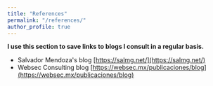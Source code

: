 ```yaml
---
title: "References"
permalink: "/references/"
author_profile: true
---
```


**I use this section to save links to blogs I consult in a regular basis.**
- Salvador Mendoza's blog
  [https://salmg.net/](https://salmg.net/)
- Websec Consulting blog
  [https://websec.mx/publicaciones/blog](https://websec.mx/publicaciones/blog)
